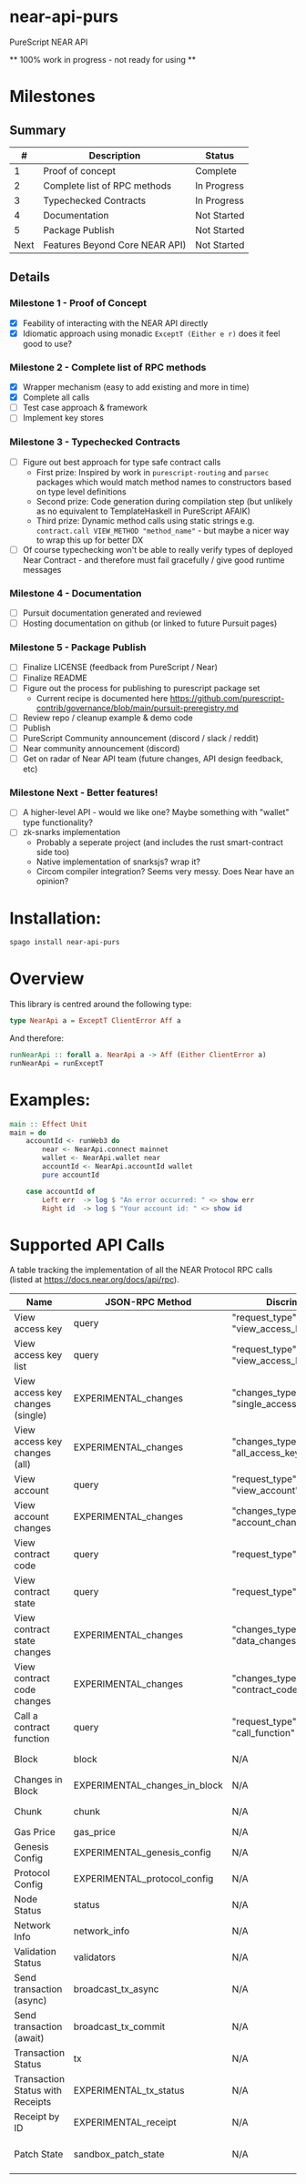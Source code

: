 # near-api-purs

PureScript NEAR API 

** 100% work in progress - not ready for using **

# Milestones

## Summary

| #    | Description                    | Status      |
| ---  | ---                            | ---         |
| 1    | Proof of concept               | Complete    |
| 2    | Complete list of RPC methods   | In Progress |
| 3    | Typechecked Contracts          | In Progress |
| 4    | Documentation                  | Not Started |
| 5    | Package Publish                | Not Started |
| Next | Features Beyond Core NEAR API) | Not Started |

## Details

### Milestone 1 - Proof of Concept

- [x] Feability of interacting with the NEAR API directly
- [x] Idiomatic approach using monadic `ExceptT (Either e r)` does it feel good to use?

### Milestone 2 - Complete list of RPC methods

- [x] Wrapper mechanism (easy to add existing and more in time)
- [x] Complete all calls
- [ ] Test case approach & framework
- [ ] Implement key stores

### Milestone 3 - Typechecked Contracts

- [ ] Figure out best approach for type safe contract calls
    - First prize: Inspired by work in `purescript-routing` and `parsec` packages which would match method names to constructors based on type level definitions
    - Second prize: Code generation during compilation step (but unlikely as no equivalent to TemplateHaskell in PureScript AFAIK)
    - Third prize: Dynamic method calls using static strings e.g. `contract.call VIEW_METHOD "method_name"` - but maybe a nicer way to wrap this up for better DX
- [ ] Of course typechecking won't be able to really verify types of deployed Near Contract - and therefore must fail gracefully / give good runtime messages

### Milestone 4 - Documentation

- [ ] Pursuit documentation generated and reviewed
- [ ] Hosting documentation on github (or linked to future Pursuit pages)

### Milestone 5 - Package Publish

- [ ] Finalize LICENSE (feedback from PureScript / Near)
- [ ] Finalize README
- [ ] Figure out the process for publishing to purescript package set
    - Current recipe is documented here https://github.com/purescript-contrib/governance/blob/main/pursuit-preregistry.md
- [ ] Review repo / cleanup example & demo code
- [ ] Publish
- [ ] PureScript Community announcement (discord / slack / reddit)
- [ ] Near community announcement (discord)
- [ ] Get on radar of Near API team (future changes, API design feedback, etc)

### Milestone Next - Better features!

- [ ] A higher-level API - would we like one? Maybe something with "wallet" type functionality?
- [ ] zk-snarks implementation
    - Probably a seperate project (and includes the rust smart-contract side too)
    - Native implementation of snarksjs? wrap it? 
    - Circom compiler integration? Seems very messy. Does Near have an opinion?


# Installation:
```zsh
spago install near-api-purs
```

# Overview

This library is centred around the following type:
```PureScript
type NearApi a = ExceptT ClientError Aff a
```

And therefore:
```PureScript
runNearApi :: forall a. NearApi a -> Aff (Either ClientError a)
runNearApi = runExceptT
```

# Examples:
```PureScript
main :: Effect Unit
main = do
    accountId <- runWeb3 do
        near <- NearApi.connect mainnet
        wallet <- NearApi.wallet near
        accountId <- NearApi.accountId wallet
        pure accountId

    case accountId of
        Left err  -> log $ "An error occurred: " <> show err
        Right id  -> log $ "Your account id: " <> show id
```

# Supported API Calls

A table tracking the implementation of all the NEAR Protocol RPC calls
(listed at https://docs.near.org/docs/api/rpc).


| Name | JSON-RPC Method | Discriminator | Status | Ref |
| --- | --- | --- | --- | --- |
| View access key | query | "request_type": "view_access_key" | https://docs.near.org/docs/api/rpc/access-keys#view-access-key | Done |
| View access key list | query | "request_type": "view_access_key_list" | https://docs.near.org/docs/api/rpc/access-keys#view-access-key-list | Done |
| View access key changes (single) | EXPERIMENTAL_changes | "changes_type": "single_access_key_changes" | https://docs.near.org/docs/api/rpc/access-keys#view-access-key-changes-single | Done |
| View access key changes (all) | EXPERIMENTAL_changes |  "changes_type": "all_access_key_changes" | https://docs.near.org/docs/api/rpc/access-keys#view-access-key-changes-all | Done |
| View account | query | "request_type": "view_account" | https://docs.near.org/docs/api/rpc/contracts#view-account | Done |
| View account changes | EXPERIMENTAL_changes | "changes_type": "account_changes" | https://docs.near.org/docs/api/rpc/contracts#view-account-changes | Done |
| View contract code | query | "request_type": "view_code" | https://docs.near.org/docs/api/rpc/contracts#view-contract-code | Done |
| View contract state | query | "request_type": "view_state" | https://docs.near.org/docs/api/rpc/contracts#view-contract-state | Done |
| View contract state changes | EXPERIMENTAL_changes | "changes_type": "data_changes" | https://docs.near.org/docs/api/rpc/contracts#view-contract-state-changes | Done |
| View contract code changes | EXPERIMENTAL_changes | "changes_type": "contract_code_changes" | https://docs.near.org/docs/api/rpc/contracts#view-contract-code-changes | Done |
| Call a contract function | query | "request_type": "call_function" | https://docs.near.org/docs/api/rpc/contracts#call-a-contract-function | Done |
| Block | block | N/A | https://docs.near.org/docs/api/rpc/block-chunk#block-details | Done |
| Changes in Block | EXPERIMENTAL_changes_in_block | N/A | https://docs.near.org/docs/api/rpc/block-chunk#changes-in-block | Done |
| Chunk | chunk | N/A | https://docs.near.org/docs/api/rpc/block-chunk#chunk-details | Done |
| Gas Price | gas_price | N/A | https://docs.near.org/docs/api/rpc/gas#gas-price | Done |
| Genesis Config | EXPERIMENTAL_genesis_config | N/A | https://docs.near.org/docs/api/rpc/protocol#genesis-config | Done |
| Protocol Config | EXPERIMENTAL_protocol_config | N/A | https://docs.near.org/docs/api/rpc/protocol#protocol-config | Done |
| Node Status | status | N/A | https://docs.near.org/docs/api/rpc/network#node-status | Done |
| Network Info | network_info | N/A | https://docs.near.org/docs/api/rpc/network#network-info | Done |
| Validation Status | validators | N/A | https://docs.near.org/docs/api/rpc/network#validation-status | Done |
| Send transaction (async) | broadcast_tx_async | N/A | https://docs.near.org/docs/api/rpc/transactions#send-transaction-async | Done |
| Send transaction (await) | broadcast_tx_commit | N/A | https://docs.near.org/docs/api/rpc/transactions#send-transaction-await | Done |
| Transaction Status | tx | N/A | https://docs.near.org/docs/api/rpc/transactions#transaction-status | Done |
| Transaction Status with Receipts | EXPERIMENTAL_tx_status | N/A | https://docs.near.org/docs/api/rpc/transactions#transaction-status-with-receipts | Done |
| Receipt by ID | EXPERIMENTAL_receipt | N/A | https://docs.near.org/docs/api/rpc/transactions#receipt-by-id | Done |
| Patch State | sandbox_patch_state | N/A | https://docs.near.org/docs/api/rpc/sandbox#patch-state | Do need it? |

